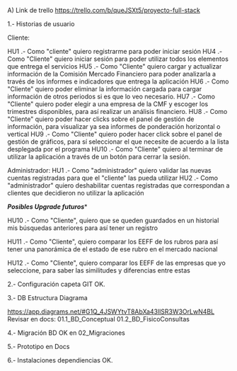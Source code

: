 
A) Link de trello https://trello.com/b/queJSXt5/proyecto-full-stack

1.- Historias de usuario

Cliente: 

HU1 .- Como "cliente" quiero registrarme para poder iniciar sesión
HU4 .- Como "Cliente" quiero iniciar sesión para poder utilizar todos los elementos que entrega el servicios
HU5 .- Como "Cliente" quiero cargar y actualizar información de la Comisión Mercado Financiero para poder analizarla a través de los informes e indicadores que entrega la aplicación
HU6 .- Como "Cliente" quiero poder eliminar la información cargada para cargar información de otros periodos si es que lo veo necesario. 
HU7 .- Como "Cliente" quiero poder elegir a una empresa de la CMF y escoger los trimestres disponibles, para así realizar un análisis financiero. 
HU8 .- Como "Cliente" quiero poder hacer clicks sobre el panel de gestión de información, para visualizar ya sea informes de ponderación horizontal o vertical
HU9 .- Como "Cliente" quiero poder hacer click sobre el panel de gestión de gráficos, para sí seleccionar el que necesite de acuerdo a la lista desplegada por el programa
HU10 .- Como "Cliente" quiero al terminar de utilizar la aplicación a través de un botón para cerrar la sesión.

Administrador: 
HU1 .- Como "administrador" quiero validar las nuevas cuentas registradas para que el "cliente" las pueda utilizar
HU2 .- Como "administrador" quiero deshabilitar cuentas registradas que correspondan a clientes que decidieron no utilizar la aplicación



*****Posibles Upgrade futuros******

HU10 .- Como "Cliente", quiero que se queden guardados en un historial mis búsquedas anteriores para así tener un registro

HU11 .- Como "Cliente", quiero comparar los EEFF de los rubros para así tener una panorámica de el estado de ese rubro en el mercado nacional

HU12 .- Como "Cliente", quiero comparar los EEFF de las empresas que yo seleccione, para saber las similitudes y diferencias entre estas

2.- Configuración capeta GIT OK.

3.- DB Estructura Diagrama

https://app.diagrams.net/#G1Q_4JSWYtvT8AbXa43llSR3W3OrLwN4BL
Revisar en docs: 
01.1_BD_Conceptual
01.2_BD_FisicoConsultas

4.- Migración BD OK en 02_Migraciones

5.- Prototipo en Docs

6.- Instalaciones dependiencias OK.



